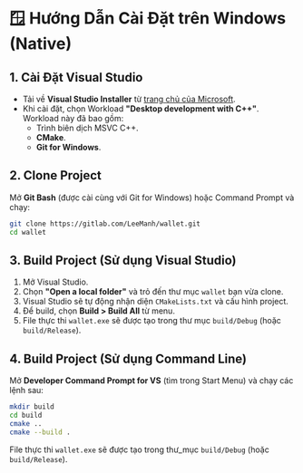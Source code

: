 # 🪟 Hướng Dẫn Cài Đặt trên Windows (Native)

## 1. Cài Đặt Visual Studio

- Tải về **Visual Studio Installer** từ [trang chủ của Microsoft](https://visualstudio.microsoft.com/downloads/).
- Khi cài đặt, chọn Workload **"Desktop development with C++"**. Workload này đã bao gồm:
  - Trình biên dịch MSVC C++.
  - **CMake**.
  - **Git for Windows**.

## 2. Clone Project

Mở **Git Bash** (được cài cùng với Git for Windows) hoặc Command Prompt và chạy:

```bash
git clone https://gitlab.com/LeeManh/wallet.git
cd wallet
```

## 3. Build Project (Sử dụng Visual Studio)

1.  Mở Visual Studio.
2.  Chọn **"Open a local folder"** và trỏ đến thư mục `wallet` bạn vừa clone.
3.  Visual Studio sẽ tự động nhận diện `CMakeLists.txt` và cấu hình project.
4.  Để build, chọn **Build > Build All** từ menu.
5.  File thực thi `wallet.exe` sẽ được tạo trong thư mục `build/Debug` (hoặc `build/Release`).

## 4. Build Project (Sử dụng Command Line)

Mở **Developer Command Prompt for VS** (tìm trong Start Menu) và chạy các lệnh sau:

```bash
mkdir build
cd build
cmake ..
cmake --build .
```

File thực thi `wallet.exe` sẽ được tạo trong thư_mục `build/Debug` (hoặc `build/Release`).
